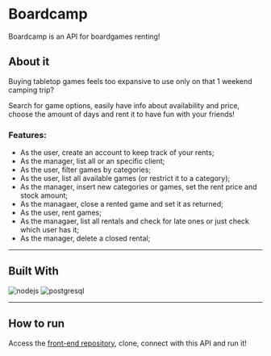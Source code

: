 # Boardcamp

Boardcamp is an API for boardgames renting!

## About it

Buying tabletop games feels too expansive to use only on that 1 weekend camping trip?

Search for game options, easily have info about availability and price, choose the amount of days and rent it to have fun with your friends!


### Features:
  - As the user, create an account to keep track of your rents;
  - As the manager, list all or an specific client;
  - As the user, filter games by categories;
  - As the user, list all available games (or restrict it to a category);
  - As the manager, insert new categories or games, set the rent price and stock amount;
  - As the managaer, close a rented game and set it as returned;
  - As the user, rent games;
  - As the managaer, list all rentals and check for late ones or just check which user has it;
  - As the manager, delete a closed rental;

___
## Built With
<img src="https://img.shields.io/badge/Node.js-339933?style=for-the-badge&logo=nodedotjs&logoColor=white" alt="nodejs"/> <img src="https://img.shields.io/badge/PostgreSQL-316192?style=for-the-badge&logo=postgresql&logoColor=white" alt="postgresql"/>

___
## How to run

Access the [front-end repository](https://github.com/bootcamp-ra/boardcamp-front), clone, connect with this API and run it!
